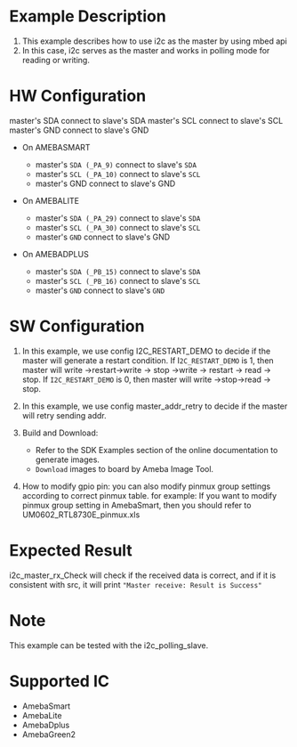 # Example Description

1. This example describes how to use i2c as the master by using mbed api	
2. In this case, i2c serves as the master and works in polling mode for reading or writing.  

# HW Configuration

master's SDA connect to slave's SDA 
master's SCL connect to slave's SCL 
master's GND connect to slave's GND 

* On AMEBASMART
    - master's `SDA (_PA_9)` connect to slave's `SDA`
    - master's `SCL (_PA_10)` connect to slave's `SCL` 
    - master's GND connect to slave's GND 

* On AMEBALITE
  - master's `SDA (_PA_29)` connect to slave's `SDA`
  - master's `SCL (_PA_30)` connect to slave's `SCL` 
  - master's `GND` connect to slave's GND 

* On AMEBADPLUS
  - master's `SDA (_PB_15)` connect to slave's `SDA`
  - master's `SCL (_PB_16)` connect to slave's `SCL` 
  - master's `GND` connect to slave's `GND` 

# SW Configuration

1. In this example, we use config I2C_RESTART_DEMO to decide if the master will generate a restart condition.
	If I`2C_RESTART_DEMO` is 1, then master will write ->restart->write -> stop ->write -> restart -> read -> stop.
	If `I2C_RESTART_DEMO` is 0, then master will write ->stop->read -> stop.

2. In this example, we use config master_addr_retry to decide if the master will retry sending addr.

3. Build and Download:
   * Refer to the SDK Examples section of the online documentation to generate images.
   * `Download` images to board by Ameba Image Tool.

4. How to modify gpio pin:
   you can also modify pinmux group settings according to correct pinmux table.
   for example: 
   	If you want to modify pinmux group setting in AmebaSmart, then you should refer to UM0602_RTL8730E_pinmux.xls

# Expected Result

i2c_master_rx_Check will check if the received data is correct, and if it is consistent with src, it will print
	`"Master receive: Result is Success"`

# Note

This example can be tested with the i2c_polling_slave.

# Supported IC

* AmebaSmart
* AmebaLite
* AmebaDplus
* AmebaGreen2